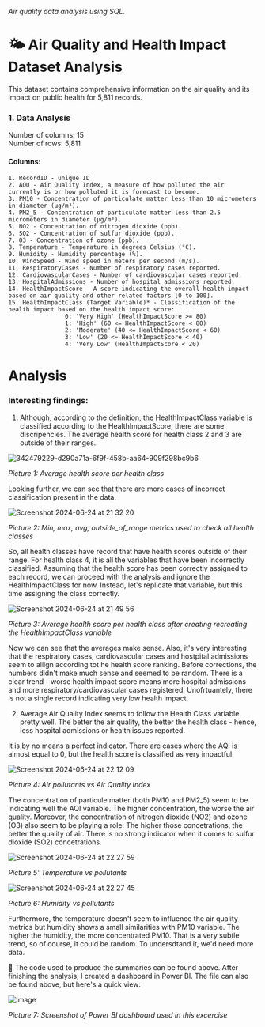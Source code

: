 *Air quality data analysis using SQL.*

# 🌤️ Air Quality and Health Impact Dataset Analysis
  This dataset contains comprehensive information on the air quality and its impact on public health for 5,811 records.

### 1. Data Analysis

  Number of columns: 15                 
Number of rows: 5,811

#### Columns:

    1. RecordID - unique ID 
    2. AQU - Air Quality Index, a measure of how polluted the air currently is or how polluted it is forecast to become.
    3. PM10 - Concentration of particulate matter less than 10 micrometers in diameter (μg/m³).
    4. PM2_5 - Concentration of particulate matter less than 2.5 micrometers in diameter (μg/m³).
    5. NO2 - Concentration of nitrogen dioxide (ppb).
    6. SO2 - Concentration of sulfur dioxide (ppb).
    7. O3 - Concentration of ozone (ppb).
    8. Temperature - Temperature in degrees Celsius (°C).
    9. Humidity - Humidity percentage (%).
    10. WindSpeed - Wind speed in meters per second (m/s).
    11. RespiratoryCases - Number of respiratory cases reported.
    12. CardiovascularCases - Number of cardiovascular cases reported.
    13. HospitalAdmissions - Number of hospital admissions reported.
    14. HealthImpactScore - A score indicating the overall health impact based on air quality and other related factors [0 to 100].
    15. HealthImpactClass (Target Variable)* - Classification of the health impact based on the health impact score:
                    0: 'Very High' (HealthImpactScore >= 80)
                    1: 'High' (60 <= HealthImpactScore < 80)
                    2: 'Moderate' (40 <= HealthImpactScore < 60)
                    3: 'Low' (20 <= HealthImpactScore < 40)
                    4: 'Very Low' (HealthImpactScore < 20)


# Analysis 

### Interesting findings:
1. Although, according to the definition, the HealthImpactClass variable is classified according to the HealthImpactScore, there are some discripencies. The average health score for health class 2 and 3 are outside of their ranges.

![342479229-d290a71a-6f9f-458b-aa64-909f298bc9b6](https://github.com/agadomian/Air-Quality-and-Health-Impact/assets/100043908/5afb3740-de5a-4051-b5e7-8ac114cfcb3a)

*Picture 1: Average health score per health class*

Looking further, we can see that there are more cases of incorrect classification present in the data.


![Screenshot 2024-06-24 at 21 32 20](https://github.com/agadomian/Air-Quality-and-Health-Impact/assets/100043908/83357c2f-0cc4-4249-9284-521bbc923164)

*Picture 2: Min, max, avg, outside_of_range metrics used to check all health classes*


So, all health classes have record that have health scores outside of their range. For health class 4, it is all the variables that have been incorrectly classified. Assuming that the health score has been correctly assigned to each record, we can proceed with the analysis and ignore the HealthImpactClass for now. Instead, let's replicate that variable, but this time assigning the class correctly. 


![Screenshot 2024-06-24 at 21 49 56](https://github.com/agadomian/Air-Quality-and-Health-Impact/assets/100043908/43d9734b-69eb-4ca0-b7ed-820d35d76c7c)

*Picture 3: Average health score per health class after creating recreating the HealthImpactClass variable* 

Now we can see that the averages make sense. Also, it's very interesting that the respiratory cases, cardiovascular cases and hostpital admissions seem to allign according tot he health score ranking. Before corrections, the numbers didn't make much sense and seemed to be random. There is a clear trend - worse health impact score means more hospital admissions and more respiratory/cardiovascular cases registered. Unofrtuantely, there is not a single record indicating very low health impact. 

2. Average Air Quality Index seems to follow the Health Class variable pretty well.
   The better the air quality, the better the health class - hence, less hospital admissions or health issues reported.

It is by no means a perfect indicator. There are cases where the AQI is almost equal to 0, but the health score is classified as very impactful. 

![Screenshot 2024-06-24 at 22 12 09](https://github.com/agadomian/Air-Quality-and-Health-Impact/assets/100043908/8e751b10-495c-44f4-a22d-e38e81464445)

*Picture 4: Air pollutants vs Air Quality Index*

The concentration of particule matter (both PM10 and PM2_5) seem to be indicating well the AQI variable. The higher concentration, the worse the air quality. Moreover, the concentration of nitrogen dioxide (NO2) and ozone (O3) also seem to be playing a role. The higher those concetrations, the better the quality of air. There is no strong indicator when it comes to sulfur dioxide (SO2) concetrations.


![Screenshot 2024-06-24 at 22 27 59](https://github.com/agadomian/Air-Quality-and-Health-Impact/assets/100043908/4bde0fad-e762-40a4-9cfb-f16080abd51f)

*Picture 5: Temperature vs pollutants*

![Screenshot 2024-06-24 at 22 27 45](https://github.com/agadomian/Air-Quality-and-Health-Impact/assets/100043908/cd63569d-f3d6-47eb-b97d-e2f7f8bc87bb)

*Picture 6: Humidity vs pollutants*

Furthermore, the temperature doesn't seem to influence the air quality metrics but humidity shows a small similarities with PM10 variable. The higher the humidity, the more concentrated PM10. That is a very subtle trend, so of course, it could be random. To undersdtand it, we'd need more data.

📌 The code used to produce the summaries can be found above. 
    After finishing the analysis, I created a dashboard in Power BI. The file can also be found above, but here's a quick view:

![image](https://github.com/user-attachments/assets/40bb12f6-082c-401b-9829-3c171e6afae7)


*Picture 7: Screenshot of Power BI dashboard used in this excercise*
